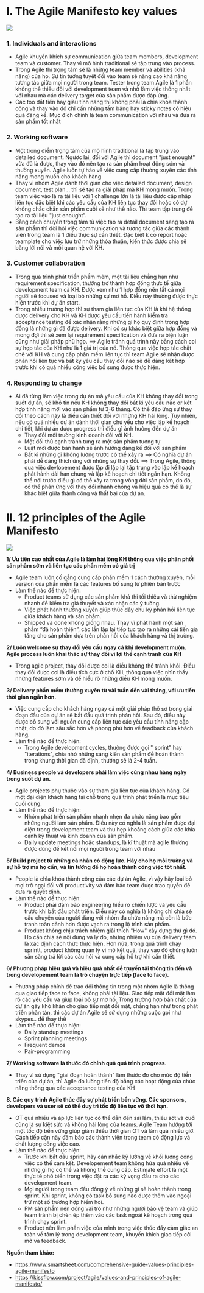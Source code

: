 # I.  The Agile Manifesto key values
![](https://images.viblo.asia/92187875-d04b-43be-9788-892d8033e904.png)


### 1. Individuals and interactions
 - Agile khuyến khích sự communication giữa team members, development team và customer. Thay vì mô hình traditional sẽ tập trung vào process.
 - Trong Agile thì trọng tâm sẽ là những team member và abilities (khả năng) của họ. Sự tin tưởng tuyệt đối vào team sẽ nâng cao khả năng tương tác giữa mọi người trong team.  Tester trong team Agile là 1 phần không thể thiếu đối với development team và nhờ làm việc thống nhất với nhau mà các delivery target của sản phẩm được đáp ứng. 
 - Các too đắt tiền hay giàu tính năng thì không phải là chìa khóa thành công và thay vào đó chỉ cẩn những tấm bảng hay sticky notes có hiệu quả đáng kể. Mục đích chính là team communication với nhau và đưa ra sản phẩm tốt nhất

### 2. Working software
- Một trong điểm trọng tâm của mô hình traditional là tập trung vào detailed document. Ngược lại, đối với Agile thì document "just enought" vừa đủ là được, thay vào đó nên tạo ra sản phẩm hoạt động sớm và thường  xuyên. Agile luôn tự hào về việc cung cấp thường xuyên các tính năng mong muốn cho khách hàng
- Thay vì nhóm Agile dành thời gian cho việc detailed document, design document, test plan... thì sẽ tạo ra giải pháp mà KH mong muốn. Trong team việc vào là ra tài liệu với 1 challenge lớn là tài liệu được cập nhập liên tục đặc biệt khi các yêu cầu của KH liên tục thay đổi hoặc có dự không chắc chắn sản phẩm cuối sẽ như thế nào. Thì team tập trung để tạo ra tài liệu "just enought".
- Bằng cách chuyển trọng tâm từ việc tạo ra detail document sang tạo ra sản phẩm thì đòi hỏi việc communication và tương tác giữa các thành viên trong team là 1 điều thực sự cần thiết. Đặc biệt k có report hoặc teamplate cho việc lưu trữ những thỏa thuận, kiến thức được chia sẽ bằng lời nói và mối quan hệ với KH.


### 3. Customer collaboration
- Trong quá trình phát triển phầm mêm, một tài liệu chẳng hạn như requirement specification, thường trở thành hợp đồng thực tế giữa development team cà KH. Được xem như 1 hợp đồng nên tất cả mọi người sẽ focused và loại bỏ những sự mơ hồ. Điều này thường được thực hiện trước khi dự án start.
- Trong nhiều trường hợp thì sự tham gia liên tục của KH là khi hệ thống được delivery cho KH và KH được yêu cầu  tiến hành kiểm tra acceptance testing để xác nhận rằng những gì họ quy định trong hợp đồng là những gì đã được delivery. Khi có sự khác biệt giữa hợp đồng và mong đợi thì sẽ xem lại requirement specification và đưa ra biện luận cũng như giải pháp phù hợp. 
==> Agile tránh quá trình này bằng cách coi sự hợp tác của KH như là 1 giá trị của nó. Thông qua việc hợp tác chặt chẽ với KH và cung cấp phần mềm liên tục thì team Agile sẽ nhận được phản hồi liên tục và bất ky yêu cầu thay đổi nào sẽ dễ dàng kết hợp trước khi có quá nhiều công việc bổ sung được thực hiện.

### 4. Responding to change
- Ai đã từng làm việc trong dự án mà yêu cầu của KH không thay đổi trong suốt dự án, sẽ khó tin nếu KH không thay đổi bất kì yêu cầu nào or kết hợp tính năng mới vào sản phẩm từ 3-6 tháng. Có thể đáp ứng sự thay đổi theo cách này là điều cần thiết đối với những KH hài lòng. Tuy nhiên, nếu có quá nhiều dự án dành thời gian chủ yếu cho việc lập kế hoạch chi tiết, khi dự án được progress thì điều gì ảnh hưởng đến dự án
    -  Thay đổi môi trường kinh doanh đối với KH.
    -  Một đối thủ cạnh tranh tung ra một sản phẩm tương tự
    -  Luật mới được ban hành sẽ ảnh hưởng đáng kể đối với sản phầm
    -  Bất kì những gì không lường trước có thể xảy ra
==> Có nghĩa dự án phải dễ dàng thích ứng với những sự thay đổi.
==> Trong Agile, thông qua việc devlopement được lặp đi lặp lại tập trung vào lập kế hoạch phát hành dài hạn chung và lập kế hoạch chi tiết ngắn hạn. Không thể nói trước điều gì có thể xảy ra trong vòng đời sản phẩm, do đó, có thể phản ứng với thay đổi nhanh chóng và
hiệu quả có thể là sự khác biệt giữa thành công và thất bại của dự án.


# II. 12 principles of the Agile Manifesto
![](https://images.viblo.asia/ff7d7e90-03ed-43a2-a96f-38d6bfcaccde.jpeg)

 **1/ Ưu tiên cao nhất của Agile là làm hài lòng KH thông qua việc phân phối sản phẩm sớm và liên tục các phần mềm có giá trị**
 - Agile team luôn cố gắng cung cấp phần mềm 1 cách thường xuyên, mỗi version của phần mềm là các features bổ sung từ phiên bản trước
 - Làm thế nào để thực hiện:
      + Product teams sử dụng các sản phẩm khả thi tối thiểu và thử nghiệm nhanh để kiểm tra giả thuyết và xác nhận các ý tưởng.
      + Việc phát hành thường xuyên giúp thúc đẩy chu kỳ phản hồi liên tục giữa khách hàng và sản phẩm.
      + Shipped và done không giống nhau. Thay vì phát hành một sản phẩm “đã hoàn thiện”, các lần lặp lại tiếp tục tạo ra những cải tiến gia tăng cho sản phẩm dựa trên phản hồi của khách hàng và thị trường.
 
 
**2/ Luôn welcome sự thay đổi yêu cầu ngay cả khi development muộn. Agile process luôn khai thác sự thay đổi vì lợi thế cạnh tranh của KH**
-  Trong agile project, thay đổi được coi là điều không thể tránh khỏi. Điều thay đổi được coi là điều tích cực ở chổ KH, thông qua việc nhìn thấy những features sớm và để hiểu rõ những điều KH mong muốn.

 
**3/ Delivery phần mềm thường xuyên từ vài tuần đến vài tháng, với ưu tiền thời gian ngắn hơn.**
 - Việc cung cấp cho khách hàng ngay cả một giải pháp thô sơ trong giai đoạn đầu của dự án sẽ bắt đầu quá trình phản hồi. Sau đó, điều này được bổ sung với nguồn cung cấp liên tục các yêu cầu tính năng cập nhật, do đó làm sâu sắc hơn và phong phú hơn về feadback của khách hàng.
 -  Làm thế nào để thực hiện:
      + Trong Agile development cycles, thường được gọi " sprint" hay "iterations", chia nhỏ những sáng kiến sản phẩm để hoàn thành trong khung thời gian đã định, thướng sẽ là 2-4 tuần.
 
**4/ Business people và developers phải làm việc cùng nhau hàng ngày trong suốt dự án.**
 - Agile projects phụ thuộc vào sự tham gia liên tục của khách hàng. Có một đại diện khách hàng tại chỗ trong quá trình phát triển là mục tiêu cuối cùng.
 -  Làm thế nào để thực hiện:
      + Nhóm phát triển sản phẩm nhanh nhẹn đa chức năng bao gồm những người làm sản phẩm. Điều này có nghĩa là sản phẩm được đại diện trong development team và thu hẹp khoảng cách giữa các khía cạnh kỹ thuật và kinh doanh của sản phẩm.
      + Daily update meetings hoặc standups, là kĩ thuật mà agile thường được dùng để kết nối mọi người trong team với nhau
      
**5/ Build project từ những cá nhân có động lực. Hãy cho họ môi trường và sự hỗ trợ mà họ cần, và tin tưởng để họ hoàn thành công việc tốt nhất.**
- People là chìa khóa thành công của các dự án Agile, vì vậy hãy loại bỏ mọi trở ngại đối với productivity và đảm bảo team được trao quyền để đưa ra quyết định.
 -  Làm thế nào để thực hiện:
      + Product phải đảm bảo engineering hiểu rõ chiến lược và yêu cầu trước khi bắt đầu phát triển. Điều này có nghĩa là không chỉ chia sẻ câu chuyện của người dùng với nhóm đa chức năng mà còn là bức tranh toàn cảnh hơn được vạch ra trong lộ trình sản phẩm.
      + Product không chịu trách nhiệm giải thích "How" xây dựng thứ gì đó. Họ cần chia sẻ nội dung và lý do, nhưng nhiệm vụ của delivery team là xác định cách thức thực hiện. Hơn nữa, trong quá trình chạy sprintt, product không quản lý vi mô kết quả, thay vào đó chúng luôn sẵn sàng trả lời các câu hỏi và cung cấp hỗ trợ khi cần thiết.
      
**6/ Phương pháp hiệu quả và hiệu quả nhất để truyền tải thông tin đến và trong developement team là trò chuyện trực tiếp (face to face).**
- Phương pháp chính để trao đổi thông tin trong một nhóm Agile là thông qua giao tiếp face to face, không phải tài liệu. Giao tiếp mặt đối mặt làm rõ các yêu cầu và giúp loại bỏ sự mơ hồ. Trong trường hợp bản chất của dự án gây khó khăn cho giao tiếp mặt đối mặt, chẳng hạn như trong phát triển phân tán, thì các dự án Agile sẽ sử dụng những cuộc gọi như skypes.. để thay thế
 -  Làm thế nào để thực hiện:
      + Daily standup meetings
      + Sprint planning meetings
      + Frequent demos
      + Pair-programming
      
**7/ Working software là thước đó chính quả quá trình progress.**
- Thay vì sử dụng "giai đoạn hoàn thành" làm thước đo cho mức độ tiến triển của dự án, thì Agile đo lường tiến độ bằng các hoạt động của chức năng thông qua các acceptance testing của KH

**8. Các quy trình Agile thúc đẩy sự phát triển bền vững. Các sponsors, developers và user sẽ có thể duy trì tốc độ liên tục vô thời hạn.**
- OT quá nhiều và áp lực liên tục có thể dẫn đến sai lầm, thiếu sót và cuối cùng là sự kiệt sức và không hài lòng của teams. Agile Team hướng tới một tốc độ bền vững giúp giảm thiểu thời gian OT và làm quá nhiều giờ. Cách tiếp cận này đảm bảo các thành viên trong team có động lực và chất lượng công việc cao.
 -  Làm thế nào để thực hiện:
      + Trước khi bắt đầu sprint, hãy cân nhắc kỹ lưỡng về khối lượng công việc có thể cam kết. Developement team không hứa quá nhiều về những gì họ có thể và không thể cung cấp. Estimate effort là một thực tế phổ biến trong việc đặt ra các kỳ vọng đầu ra cho các development team.
      + Mọi người trong team đều đồng ý về những gì sẽ hoàn thành trong sprint. Khi sprint, không có task bổ sung nào được thêm vào ngoại trừ một số trường hợp hiếm hoi.
      + PM sản phẩm nên đóng vai trò như những người bảo vệ team và giúp team tránh bị chèn ép thêm vào các task ngoài kế hoạch trong quá trình chạy sprint.
      + Product nên làm phần việc của mình trong việc thúc đẩy cảm giác an toàn về tâm lý trong development team, khuyến khích giao tiếp cởi mở và feedback.

**Nguồn tham khảo:**
- https://www.smartsheet.com/comprehensive-guide-values-principles-agile-manifesto
- https://kissflow.com/project/agile/values-and-principles-of-agile-manifesto/